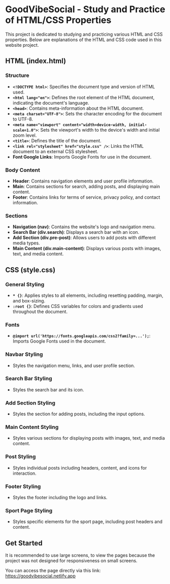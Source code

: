 # GoodVibeSocial - Study and Practice of HTML/CSS Properties

This project is dedicated to studying and practicing various HTML and CSS properties. Below are explanations of the HTML and CSS code used in this website project.

## HTML (index.html)

### Structure
- **`<!DOCTYPE html>`**: Specifies the document type and version of HTML used.
- **`<html lang="en">`**: Defines the root element of the HTML document, indicating the document's language.
- **`<head>`**: Contains meta-information about the HTML document.
- **`<meta charset="UTF-8">`**: Sets the character encoding for the document to UTF-8.
- **`<meta name="viewport" content="width=device-width, initial-scale=1.0">`**: Sets the viewport's width to the device's width and initial zoom level.
- **`<title>`**: Defines the title of the document.
- **`<link rel="stylesheet" href="style.css" />`**: Links the HTML document to an external CSS stylesheet.
- **Font Google Links**: Imports Google Fonts for use in the document.

### Body Content
- **Header**: Contains navigation elements and user profile information.
- **Main**: Contains sections for search, adding posts, and displaying main content.
- **Footer**: Contains links for terms of service, privacy policy, and contact information.

### Sections
- **Navigation (nav)**: Contains the website's logo and navigation menu.
- **Search Bar (div.search)**: Displays a search bar with an icon.
- **Add Section (div.pre-post)**: Allows users to add posts with different media types.
- **Main Content (div.main-content)**: Displays various posts with images, text, and media content.

## CSS (style.css)

### General Styling
- **`* {}`**: Applies styles to all elements, including resetting padding, margin, and box-sizing.
- **`:root {}`**: Defines CSS variables for colors and gradients used throughout the document.

### Fonts
- **`@import url('https://fonts.googleapis.com/css2?family=...');`**: Imports Google Fonts used in the document.

### Navbar Styling
- Styles the navigation menu, links, and user profile section.

### Search Bar Styling
- Styles the search bar and its icon.

### Add Section Styling
- Styles the section for adding posts, including the input options.

### Main Content Styling
- Styles various sections for displaying posts with images, text, and media content.

### Post Styling
- Styles individual posts including headers, content, and icons for interaction.

### Footer Styling
- Styles the footer including the logo and links.

### Sport Page Styling
- Styles specific elements for the sport page, including post headers and content.


## Get Started

It is recommended to use large screens, to view the pages because the project was not designed for responsiveness on small screens.

You can access the page directly via this link: https://goodvibesocial.netlify.app
